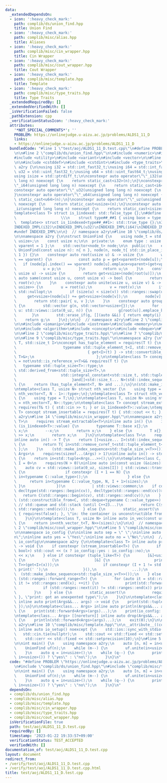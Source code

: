```yaml
---
data:
  _extendedDependsOn:
  - icon: ':heavy_check_mark:'
    path: complib/ds/union_find.hpp
    title: Union Find
  - icon: ':heavy_check_mark:'
    path: complib/misc/alias.hpp
    title: Aliases
  - icon: ':heavy_check_mark:'
    path: complib/misc/cin_wrapper.hpp
    title: Cin Wrapper
  - icon: ':heavy_check_mark:'
    path: complib/misc/cout_wrapper.hpp
    title: Cout Wrapper
  - icon: ':heavy_check_mark:'
    path: complib/misc/template.hpp
    title: Template
  - icon: ':heavy_check_mark:'
    path: complib/misc/type_traits.hpp
    title: Type Traits
  _extendedRequiredBy: []
  _extendedVerifiedWith: []
  _isVerificationFailed: false
  _pathExtension: cpp
  _verificationStatusIcon: ':heavy_check_mark:'
  attributes:
    '*NOT_SPECIAL_COMMENTS*': ''
    PROBLEM: https://onlinejudge.u-aizu.ac.jp/problems/ALDS1_11_D
    links:
    - https://onlinejudge.u-aizu.ac.jp/problems/ALDS1_11_D
  bundledCode: "#line 1 \"test/aoj/ALDS1_11_D.test.cpp\"\n#define PROBLEM \"https://onlinejudge.u-aizu.ac.jp/problems/ALDS1_11_D\"\
    \n\n#line 2 \"complib/ds/union_find.hpp\"\n\n#include <numeric>\n#include <ranges>\n\
    #include <utility>\n#include <variant>\n#include <vector>\n\n#line 2 \"complib/misc/alias.hpp\"\
    \n\n#include <cstddef>\n#include <cstdint>\n#include <type_traits>\n\nnamespace\
    \ a2ry {\n\nusing i32 = std::int_fast32_t;\nusing i64 = std::int_fast64_t;\nusing\
    \ u32 = std::uint_fast32_t;\nusing u64 = std::uint_fast64_t;\nusing usize = std::size_t;\n\
    using isize = std::ptrdiff_t;\n\nconstexpr auto operator\"\"_i32(unsigned long\
    \ long n) noexcept {\n    return static_cast<i32>(n);\n}\nconstexpr auto operator\"\
    \"_i64(unsigned long long n) noexcept {\n    return static_cast<i64>(n);\n}\n\
    constexpr auto operator\"\"_u32(unsigned long long n) noexcept {\n    return static_cast<u32>(n);\n\
    }\nconstexpr auto operator\"\"_u64(unsigned long long n) noexcept {\n    return\
    \ static_cast<u64>(n);\n}\nconstexpr auto operator\"\"_uz(unsigned long long n)\
    \ noexcept {\n    return static_cast<usize>(n);\n}\nconstexpr auto operator\"\"\
    _iz(unsigned long long n) noexcept {\n    return static_cast<isize>(n);\n}\n\n\
    template<class T> struct is_1indexed: std::false_type {};\n#define INDEXED_IMPL(type)\
    \                    \\\n    struct type##_##1 { using base = type; }; \\\n  \
    \  template<> struct is_1indexed<type##_##1>: std::true_type {};\nINDEXED_IMPL(int)\n\
    INDEXED_IMPL(i32)\nINDEXED_IMPL(u32)\nINDEXED_IMPL(i64)\nINDEXED_IMPL(u64)\nINDEXED_IMPL(usize)\n\
    #undef INDEXED_IMPL\n\n}  // namespace a2ry\n#line 10 \"complib/ds/union_find.hpp\"\
    \n\nnamespace a2ry {\n\nstruct UnionFind {\n    using node_t = std::variant<usize,\
    \ usize>;\n    const usize n;\n\n  private:\n    enum type : usize { vsize = 0,\
    \ vparent = 1 };\n    std::vector<node_t> node;\n\n  public:\n    explicit constexpr\
    \ UnionFind(const usize n): n{ n }, node(n, node_t{ std::in_place_index<vsize>,\
    \ 1 }) {}\n    constexpr auto root(usize u) & -> usize {\n        while (node[u].index()\
    \ == vparent) {\n            const auto p = get<vparent>(node[u]);\n         \
    \   if (node[p].index() == vparent) node[u].emplace<vparent>(get<vparent>(node[p]));\n\
    \            u = p;\n        }\n        return u;\n    }\n    constexpr auto size(const\
    \ usize u) -> usize {\n        return get<vsize>(node[root(u)]);\n    }\n    constexpr\
    \ auto same(const usize u, const usize v) -> bool {\n        return root(u) ==\
    \ root(v);\n    }\n    constexpr auto unite(usize u, usize v) & -> std::optional<std::pair<usize,\
    \ usize>> {\n        u = root(u);\n        v = root(v);\n        if (u == v) return\
    \ std::nullopt;\n        if (size(u) < size(v)) std::ranges::swap(u, v);\n   \
    \     get<vsize>(node[u]) += get<vsize>(node[v]);\n        node[v].emplace<vparent>(u);\n\
    \        return std::pair{ u, v };\n    }\n    constexpr auto group() -> std::vector<std::vector<usize>>\
    \ {\n        std::vector g(n, std::vector<usize>{});\n        for (const usize\
    \ u: std::views::iota(0_uz, n)) {\n            g[root(u)].emplace_back(u);\n \
    \       }\n        std::erase_if(g, [](auto &&i) { return empty(i); });\n    \
    \    return g;\n    }\n};\n\n}  // namespace a2ry\n#line 2 \"complib/misc/template.hpp\"\
    \n\n#include <iomanip>\n#include <iostream>\n#include <memory>\n\n#line 2 \"complib/misc/cin_wrapper.hpp\"\
    \n\n#include <algorithm>\n#include <concepts>\n#include <deque>\n#line 11 \"complib/misc/cin_wrapper.hpp\"\
    \n\n#line 2 \"complib/misc/type_traits.hpp\"\n\n#line 7 \"complib/misc/type_traits.hpp\"\
    \n\n#line 9 \"complib/misc/type_traits.hpp\"\n\nnamespace a2ry {\n\ntemplate<class\
    \ T, std::size_t I>\nconcept has_tuple_element = requires(T t) {\n           \
    \                     typename std::tuple_element_t<I, std::remove_cvref_t<T>>;\n\
    \                                { get<I>(t) } -> std::convertible_to<std::tuple_element_t<I,\
    \ T>&>;\n                            };\n\ntemplate<class T> concept tuple_like\
    \ = not\nstd::is_reference_v<T>&& requires(T t) {\n                          \
    \   typename std::tuple_size<T>::type;\n                             requires\
    \ std::derived_from<std::tuple_size<T>,\n                                    \
    \                    std::integral_constant<std::size_t, std::tuple_size_v<T>>>;\n\
    \                         }and[]<std::size_t... N>(std::index_sequence<N...>)\
    \ {\n    return (has_tuple_element<T, N> and ...);\n}\n(std::make_index_sequence<std::tuple_size_v<T>>());\n\
    \ntemplate<class T, usize N> struct nth_vector {\n    using type = std::vector<typename\
    \ nth_vector<T, N - 1>::type>;\n};\ntemplate<class T> struct nth_vector<T, 0>\
    \ {\n    using type = T;\n};\n\ntemplate<class T, usize N> using nth_vector_t\
    \ = nth_vector<T, N>::type;\n\ntemplate<class T> concept stream_extractable =\
    \ requires(T& t) { std::cin >> t; } or is_1indexed<T>::value;\ntemplate<class\
    \ T> concept stream_insertable = requires(T t) { std::cout << t; };\n\n}  // namespace\
    \ a2ry\n#line 14 \"complib/misc/cin_wrapper.hpp\"\n\nnamespace a2ry {\n\ntemplate<class\
    \ T>\n    requires stream_extractable<T>\ninline auto in() {\n    if constexpr\
    \ (is_1indexed<T>::value) {\n        typename T::base x{};\n        std::cin >>\
    \ x;\n        --x;\n        return x;\n    } else {\n        T x{};\n        std::cin\
    \ >> x;\n        return x;\n    }\n}\n\ntemplate<class T>\n    requires tuple_like<T>\n\
    inline auto in() -> T {\n    return []<usize... I>(std::index_sequence<I...>)\
    \ {\n        return T{ in<std::remove_cvref_t<std::tuple_element_t<I, T>>>()...\
    \ };\n    }\n    (std::make_index_sequence<std::tuple_size_v<T>>());\n}\n\ntemplate<class...\
    \ Args>\n    requires(sizeof...(Args) > 1)\ninline auto in() -> std::tuple<Args...>\
    \ {\n    return in<std::tuple<Args...>>();\n}\n\ntemplate<class C, usize N, usize\
    \ I = 0>\n    requires(N > 0)\ninline auto in(const usize (&sizes)[N]) -> C {\n\
    \    auto cv = std::views::iota(0_uz, sizes[I]) | std::views::transform([&](auto&&)\
    \ {\n                  if constexpr (I + 1 == N) {\n                      return\
    \ in<typename C::value_type>();\n                  } else {\n                \
    \      return in<typename C::value_type, N, I + 1>(sizes);\n                 \
    \ }\n              })\n            | std::views::common;\n    if constexpr (std::constructible_from<C,\
    \ decltype(std::ranges::begin(cv)), decltype(std::ranges::end(cv))>) {\n     \
    \   return C(std::ranges::begin(cv), std::ranges::end(cv));\n    } else if constexpr\
    \ (std::constructible_from<C, std::deque<typename C::value_type>>) {\n       \
    \ // std::queue and std::stack (until C++23...)\n        return C(std::deque(std::ranges::begin(cv),\
    \ std::ranges::end(cv)));\n    } else {\n        static_assert(\n            requires(C)\
    \ { requires(false); }, \"in: the container is unconstructible from range\");\n\
    \    }\n}\n\ntemplate<class T, usize N> inline auto in_vec(const usize (&sizes)[N])\
    \ {\n    return in<nth_vector_t<T, N>>(sizes);\n}\n\n}  // namespace a2ry\n#line\
    \ 2 \"complib/misc/cout_wrapper.hpp\"\n\n#line 5 \"complib/misc/cout_wrapper.hpp\"\
    \n\nnamespace io_config {\n\ninline auto sep = \" \";\ninline auto eoln = \"\\\
    n\";\ninline auto yes = \"Yes\";\ninline auto no = \"No\";\n\n}  // namespace\
    \ io_config\n\nnamespace a2ry {\n\ntemplate<class T> inline auto print(T&& x)\
    \ -> void {\n    if constexpr (stream_insertable<T>) {\n        if constexpr (std::same_as<std::remove_cvref<T>,\
    \ bool>) std::cout << (x ? io_config::yes : io_config::no);\n        else std::cout\
    \ << x;\n    } else if constexpr (tuple_like<T>) {\n        [&]<usize... I>(std::index_sequence<I...>)->void\
    \ {\n            (\n                [&] {\n                    print(std::forward<std::tuple_element_t<I,\
    \ T>>(get<I>(x)));\n                    if constexpr (I + 1 != std::tuple_size_v<T>)\
    \ print(' ');\n                }(),\n                ...);\n        }\n      \
    \  (std::make_index_sequence<std::tuple_size_v<T>>());\n    } else if constexpr\
    \ (std::ranges::forward_range<T>) {\n        for (auto it = std::ranges::begin(x);\
    \ it != std::ranges::end(x); ++it) {\n            print(std::forward<decltype(*it)>(*it));\n\
    \            if (std::ranges::next(it) != std::ranges::end(x)) print(io_config::sep);\n\
    \        }\n    } else {\n        static_assert(\n            requires(T) { requires(false);\
    \ }, \"print: got an unexpented type\");\n    }\n}\n\ntemplate<class... Args>\
    \ inline auto print(Args&&... args) -> void {\n    print(std::tuple{ std::forward<Args>(args)...\
    \ });\n}\n\ntemplate<class... Args> inline auto println(Args&&... args) -> void\
    \ {\n    print(std::forward<Args>(args)...);\n    print(io_config::eoln);\n}\n\
    \ntemplate<class... Args> [[noreturn]] inline auto drop(Args&&... args) -> void\
    \ {\n    println(std::forward<Args>(args)...);\n    exit(0);\n}\n\n}  // namespace\
    \ a2ry\n#line 10 \"complib/misc/template.hpp\"\n\n__attribute__((constructor))\
    \ inline auto io_setup() noexcept {\n    std::ios::sync_with_stdio(false);\n \
    \   std::cin.tie(nullptr);\n    std::cout << std::fixed << std::setprecision(10);\n\
    \    std::cerr << std::fixed << std::setprecision(10);\n}\n#line 5 \"test/aoj/ALDS1_11_D.test.cpp\"\
    \n\nint main() {\n    using namespace a2ry;\n    auto [n, m] = in<usize, usize>();\n\
    \    UnionFind uf(n);\n    while (m--) {\n        uf.unite(in<usize>(), in<usize>());\n\
    \    }\n    auto q = in<usize>();\n    while (q--) {\n        println(uf.same(in<usize>(),\
    \ in<usize>()) ? \"yes\" : \"no\");\n    }\n}\n"
  code: "#define PROBLEM \"https://onlinejudge.u-aizu.ac.jp/problems/ALDS1_11_D\"\n\
    \n#include \"complib/ds/union_find.hpp\"\n#include \"complib/misc/template.hpp\"\
    \n\nint main() {\n    using namespace a2ry;\n    auto [n, m] = in<usize, usize>();\n\
    \    UnionFind uf(n);\n    while (m--) {\n        uf.unite(in<usize>(), in<usize>());\n\
    \    }\n    auto q = in<usize>();\n    while (q--) {\n        println(uf.same(in<usize>(),\
    \ in<usize>()) ? \"yes\" : \"no\");\n    }\n}\n"
  dependsOn:
  - complib/ds/union_find.hpp
  - complib/misc/alias.hpp
  - complib/misc/template.hpp
  - complib/misc/cin_wrapper.hpp
  - complib/misc/type_traits.hpp
  - complib/misc/cout_wrapper.hpp
  isVerificationFile: true
  path: test/aoj/ALDS1_11_D.test.cpp
  requiredBy: []
  timestamp: '2023-01-22 19:33:57+09:00'
  verificationStatus: TEST_ACCEPTED
  verifiedWith: []
documentation_of: test/aoj/ALDS1_11_D.test.cpp
layout: document
redirect_from:
- /verify/test/aoj/ALDS1_11_D.test.cpp
- /verify/test/aoj/ALDS1_11_D.test.cpp.html
title: test/aoj/ALDS1_11_D.test.cpp
---
```

